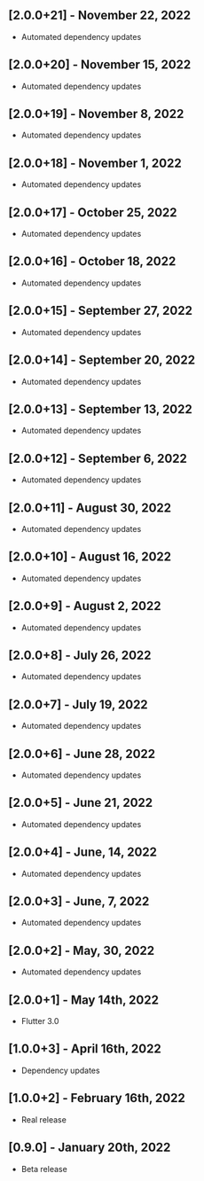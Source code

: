 ## [2.0.0+21] - November 22, 2022

* Automated dependency updates


## [2.0.0+20] - November 15, 2022

* Automated dependency updates


## [2.0.0+19] - November 8, 2022

* Automated dependency updates


## [2.0.0+18] - November 1, 2022

* Automated dependency updates


## [2.0.0+17] - October 25, 2022

* Automated dependency updates


## [2.0.0+16] - October 18, 2022

* Automated dependency updates


## [2.0.0+15] - September 27, 2022

* Automated dependency updates


## [2.0.0+14] - September 20, 2022

* Automated dependency updates


## [2.0.0+13] - September 13, 2022

* Automated dependency updates


## [2.0.0+12] - September 6, 2022

* Automated dependency updates


## [2.0.0+11] - August 30, 2022

* Automated dependency updates


## [2.0.0+10] - August 16, 2022

* Automated dependency updates


## [2.0.0+9] - August 2, 2022

* Automated dependency updates


## [2.0.0+8] - July 26, 2022

* Automated dependency updates


## [2.0.0+7] - July 19, 2022

* Automated dependency updates


## [2.0.0+6] - June 28, 2022

* Automated dependency updates


## [2.0.0+5] - June 21, 2022

* Automated dependency updates


## [2.0.0+4] - June, 14, 2022

* Automated dependency updates


## [2.0.0+3] - June, 7, 2022

* Automated dependency updates


## [2.0.0+2] - May, 30, 2022

* Automated dependency updates


## [2.0.0+1] - May 14th, 2022

* Flutter 3.0


## [1.0.0+3] - April 16th, 2022

* Dependency updates


## [1.0.0+2] - February 16th, 2022

* Real release


## [0.9.0] - January 20th, 2022

* Beta release




















